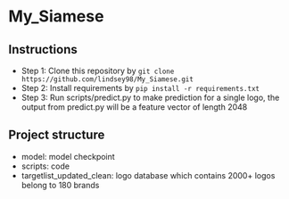 # My_Siamese

## Instructions
- Step 1: Clone this repository by ```git clone https://github.com/lindsey98/My_Siamese.git```
- Step 2: Install requirements by 
```pip install -r requirements.txt```
- Step 3: Run scripts/predict.py to make prediction for a single logo, the output from predict.py will be a feature vector of length 2048

## Project structure
- model: model checkpoint
- scripts: code
- targetlist_updated_clean: logo database which contains 2000+ logos belong to 180 brands